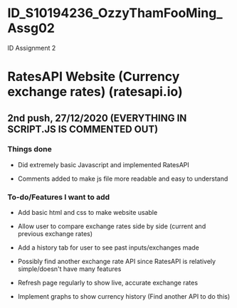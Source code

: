 # ID_S10194236_OzzyThamFooMing_Assg02
ID Assignment 2

# RatesAPI Website (Currency exchange rates) (ratesapi.io)

## 2nd push, 27/12/2020 (EVERYTHING IN SCRIPT.JS IS COMMENTED OUT)

### Things done
* Did extremely basic Javascript and implemented RatesAPI

* Comments added to make js file more readable and easy to understand

### To-do/Features I want to add

* Add basic html and css to make website usable

* Allow user to compare exchange rates side by side (current and previous exchange rates)

* Add a history tab for user to see past inputs/exchanges made

* Possibly find another exchange rate API since RatesAPI is relatively simple/doesn't have many features

* Refresh page regularly to show live, accurate exchange rates

* Implement graphs to show currency history (Find another API to do this)